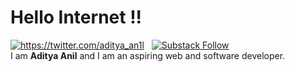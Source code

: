 # Hello Internet !! 
<a href="https://twitter.com/intent/follow?screen_name=aditya_an1l"><img alt="https://twitter.com/aditya_an1l" src="https://img.shields.io/twitter/follow/aditya_an1l?style=social"></a>  &nbsp; 
<a href="https://digitaljourney.substack.com/"><img alt="Substack Follow" src="https://img.shields.io/badge/Subscribe_on_Substack-%2B1-orange?style=for-the-badge"></a> <br>
I am **Aditya Anil** and I am an aspiring web and software developer.  




